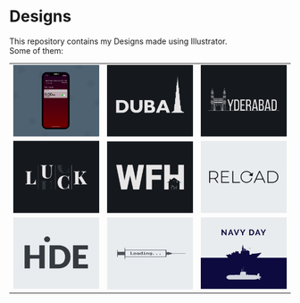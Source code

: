 # Designs
This repository contains my Designs made using Illustrator.<br>
Some of them:<br>
<table>
<tr><td><img src="./2020-11/png/19.11.2020 - 2.png"></td><td><img src="./2020-12/png/14.12.2020.png"></td><td><img src="./2020-12/png/20.12.2020.png"></td></tr>
<tr><td><img src="./2020-12/png/06.12.2020.png"></td><td><img src="./2021-01/png/05.01.2021.png"></td><td><img src="./2020-11/png/25.11.2020.png"></td></tr>
<tr><td><img src="./2020-11/png/23.11.2020.png"></td><td><img src="./2020-11/png/30.11.2020.png"></td><td><img src="./2020-12/png/04.12.2020.png"></td></tr>
</table>
